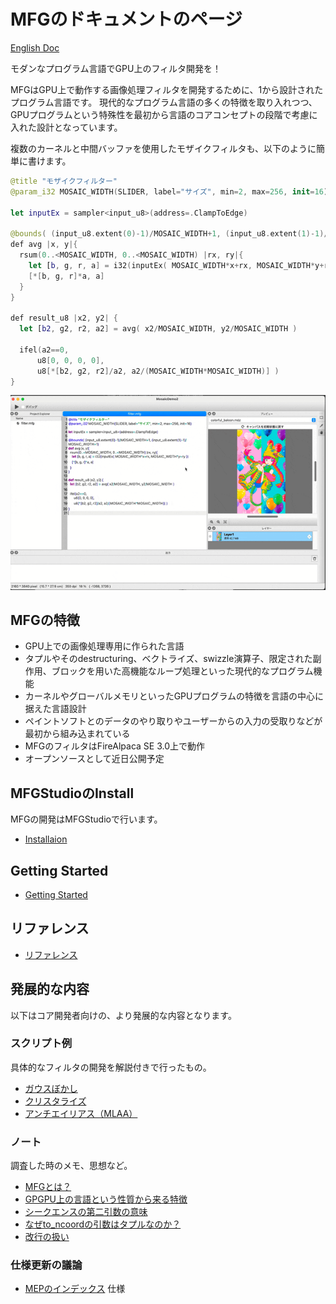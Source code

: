 # MFGのドキュメントのページ

[English Doc](../en/README.md)

モダンなプログラム言語でGPU上のフィルタ開発を！

MFGはGPU上で動作する画像処理フィルタを開発するために、1から設計されたプログラム言語です。
現代的なプログラム言語の多くの特徴を取り入れつつ、GPUプログラムという特殊性を最初から言語のコアコンセプトの段階で考慮に入れた設計となっています。

複数のカーネルと中間バッファを使用したモザイクフィルタも、以下のように簡単に書けます。

```swift
@title "モザイクフィルター"
@param_i32 MOSAIC_WIDTH(SLIDER, label="サイズ", min=2, max=256, init=16)

let inputEx = sampler<input_u8>(address=.ClampToEdge)

@bounds( (input_u8.extent(0)-1)/MOSAIC_WIDTH+1, (input_u8.extent(1)-1)/MOSAIC_WIDTH+1)
def avg |x, y|{
  rsum(0..<MOSAIC_WIDTH, 0..<MOSAIC_WIDTH) |rx, ry|{
    let [b, g, r, a] = i32(inputEx( MOSAIC_WIDTH*x+rx, MOSAIC_WIDTH*y+ry ))
    [*[b, g, r]*a, a]
  }
}

def result_u8 |x2, y2| {
  let [b2, g2, r2, a2] = avg( x2/MOSAIC_WIDTH, y2/MOSAIC_WIDTH )

  ifel(a2==0,
      u8[0, 0, 0, 0],
      u8[*[b2, g2, r2]/a2, a2/(MOSAIC_WIDTH*MOSAIC_WIDTH)] )
}
```

![モザイクフィルタのデモgif](imgs/mosaic_demo.gif)

## MFGの特徴

- GPU上での画像処理専用に作られた言語
- タプルやそのdestructuring、ベクトライズ、swizzle演算子、限定された副作用、ブロックを用いた高機能なループ処理といった現代的なプログラム機能
- カーネルやグローバルメモリといったGPUプログラムの特徴を言語の中心に据えた言語設計
- ペイントソフトとのデータのやり取りやユーザーからの入力の受取りなどが最初から組み込まれている
- MFGのフィルタはFireAlpaca SE 3.0上で動作
- オープンソースとして近日公開予定

## MFGStudioのInstall

MFGの開発はMFGStudioで行います。

- [Installaion](Installation.md)

## Getting Started

- [Getting Started](GettingStarted/README.md)

## リファレンス

- [リファレンス](Reference/README.md)

## 発展的な内容

以下はコア開発者向けの、より発展的な内容となります。

### スクリプト例

具体的なフィルタの開発を解説付きで行ったもの。

- [ガウスぼかし](examples/GaussBlur.md)
- [クリスタライズ](examples/Crystallize.md)
- [アンチエイリアス（MLAA）](examples/MLAA.md)

### ノート

調査した時のメモ、思想など。

- [MFGとは？](notes/WhatIsMFG.md)
- [GPGPU上の言語という性質から来る特徴](notes/LangForGPGPU.md)
- [シークエンスの第二引数の意味](notes/SeqSecondArg.md)
- [なぜto_ncoordの引数はタプルなのか？](notes/WhyToNCoordArgIsTuple.md)
- [改行の扱い](notes/EOLHandling.md)

### 仕様更新の議論

- [MEPのインデックス](MEPIndex.md) 仕様

